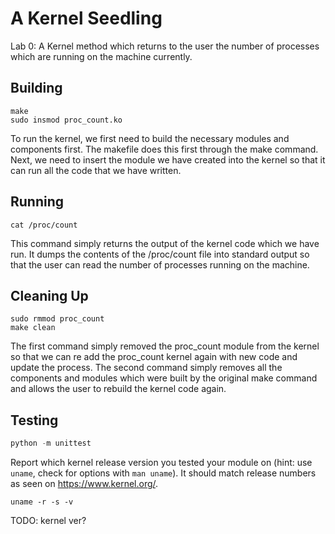 # A Kernel Seedling
Lab 0: A Kernel method which returns to the user the number of processes which are running on the machine currently. 

## Building
```shell
make
sudo insmod proc_count.ko 
```
To run the kernel, we first need to build the necessary modules and components first. The makefile does this first through the 
make command. Next, we need to insert the module we have created into the kernel so that it can run all the code that we have 
written. 

## Running
```shell
cat /proc/count
```
This command simply returns the output of the kernel code which we have run. It dumps the contents of the /proc/count file 
into standard output so that the user can read the number of processes running on the machine. 

## Cleaning Up
```shell
sudo rmmod proc_count
make clean
```
The first command simply removed the proc_count module from the kernel so that we can re add the proc_count kernel again with new 
code and update the process. The second command simply removes all the components and modules which were built by the original 
make command and allows the user to rebuild the kernel code again. 

## Testing
```python
python -m unittest
```

Report which kernel release version you tested your module on
(hint: use `uname`, check for options with `man uname`).
It should match release numbers as seen on https://www.kernel.org/.

```shell
uname -r -s -v
```
TODO: kernel ver?